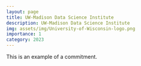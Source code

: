 ```yaml
---
layout: page
title: UW-Madison Data Science Institute
description: UW-Madison Data Science Institute
img: assets/img/University-of-Wisconsin-logo.png
importance: 1
category: 2023
---
```


This is an example of a commitment. 
